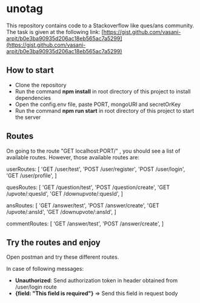 # unotag

This repository contains code to a Stackoverflow like ques/ans community. The task is given at the following link: [https://gist.github.com/vasani-arpit/b0e3ba90935d206ac18eb565ac7a5299](https://gist.github.com/vasani-arpit/b0e3ba90935d206ac18eb565ac7a5299)

## How to start 
- Clone the repository
- Run the command **npm install** in root directory of this project to install dependencies
- Open the config.env file, paste PORT, mongoURI and secretOrKey 
- Run the command **npm run start** in root directory of this project to start the server

## Routes
On going to the route "GET localhost:PORT/" , you should see a list of available routes.
However, those available routes are:

userRoutes: [
    'GET /user/test',
    'POST /user/register',
    'POST /user/login',
    'GET /user/profile',
]

quesRoutes: [
    'GET /question/test',
    'POST /question/create',
    'GET /upvote/:quesId',
    'GET /downupvote/:quesId',
]

ansRoutes: [
    'GET /answer/test',
    'POST /answer/create',
    'GET /upvote/:ansId',
    'GET /downupvote/:ansId',
]

commentRoutes: [
    'GET /answer/test',
    'POST /answer/create',
]

## Try the routes and enjoy
Open postman and try these different routes.

In case of following messages:
- **Unauthorized**: Send authorization token in header obtained from /user/login route
- **{field: "This field is required"}** => Send this field in request body 
